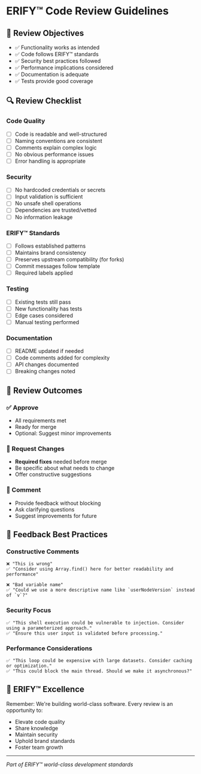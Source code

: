 # ERIFY™ Code Review Guidelines

## 🎯 Review Objectives
- ✅ Functionality works as intended
- ✅ Code follows ERIFY™ standards  
- ✅ Security best practices followed
- ✅ Performance implications considered
- ✅ Documentation is adequate
- ✅ Tests provide good coverage

## 🔍 Review Checklist

### Code Quality
- [ ] Code is readable and well-structured
- [ ] Naming conventions are consistent
- [ ] Comments explain complex logic
- [ ] No obvious performance issues
- [ ] Error handling is appropriate

### Security
- [ ] No hardcoded credentials or secrets
- [ ] Input validation is sufficient  
- [ ] No unsafe shell operations
- [ ] Dependencies are trusted/vetted
- [ ] No information leakage

### ERIFY™ Standards
- [ ] Follows established patterns
- [ ] Maintains brand consistency
- [ ] Preserves upstream compatibility (for forks)
- [ ] Commit messages follow template
- [ ] Required labels applied

### Testing
- [ ] Existing tests still pass
- [ ] New functionality has tests
- [ ] Edge cases considered
- [ ] Manual testing performed

### Documentation
- [ ] README updated if needed
- [ ] Code comments added for complexity
- [ ] API changes documented
- [ ] Breaking changes noted

## 🚦 Review Outcomes

### ✅ Approve
- All requirements met
- Ready for merge
- Optional: Suggest minor improvements

### 🔄 Request Changes
- **Required fixes** needed before merge
- Be specific about what needs to change
- Offer constructive suggestions

### 💬 Comment
- Provide feedback without blocking
- Ask clarifying questions
- Suggest improvements for future

## 🎨 Feedback Best Practices

### Constructive Comments
```
❌ "This is wrong"
✅ "Consider using Array.find() here for better readability and performance"

❌ "Bad variable name"  
✅ "Could we use a more descriptive name like `userNodeVersion` instead of `v`?"
```

### Security Focus
```
✅ "This shell execution could be vulnerable to injection. Consider using a parameterized approach."
✅ "Ensure this user input is validated before processing."
```

### Performance Considerations
```
✅ "This loop could be expensive with large datasets. Consider caching or optimization."
✅ "This could block the main thread. Should we make it asynchronous?"
```

## 🌟 ERIFY™ Excellence
Remember: We're building world-class software. Every review is an opportunity to:
- Elevate code quality
- Share knowledge  
- Maintain security
- Uphold brand standards
- Foster team growth

---
*Part of ERIFY™ world-class development standards*